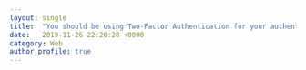 ```yaml
---
layout: single
title:  "You should be using Two-Factor Authentication for your authentication systems. This is why."
date:   2019-11-26 22:20:28 +0000
category: Web
author_profile: true
---
```



